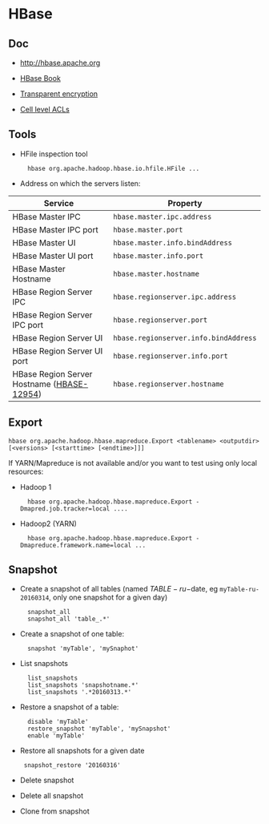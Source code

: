 # HBase

## Doc

* http://hbase.apache.org

* [HBase Book](http://hbase.apache.org/book.html)
* [Transparent encryption](http://hbase.apache.org/book.html#hbase.encryption.server)
* [Cell level ACLs](http://hbase.apache.org/book.html#hbase.accesscontrol.configuration)

## Tools

* HFile inspection tool

        hbase org.apache.hadoop.hbase.io.hfile.HFile ...

* Address on which the servers listen:

Service | Property
------- | ---------
HBase Master IPC | `hbase.master.ipc.address`
HBase Master IPC port | `hbase.master.port`
HBase Master UI |	`hbase.master.info.bindAddress`
HBase Master UI port | `hbase.master.info.port`
HBase Master Hostname |	`hbase.master.hostname`
HBase Region Server IPC | `hbase.regionserver.ipc.address`
HBase Region Server IPC port| `hbase.regionserver.port`
HBase Region Server UI | `hbase.regionserver.info.bindAddress`
HBase Region Server UI port | `hbase.regionserver.info.port`
HBase Region Server Hostname ([HBASE-12954]) | `hbase.regionserver.hostname`

[HBASE-12954]: https://issues.apache.org/jira/browse/HBASE-12954
       
## Export

    hbase org.apache.hadoop.hbase.mapreduce.Export <tablename> <outputdir> [<versions> [<starttime> [<endtime>]]]
    
If YARN/Mapreduce is not available and/or you want to test using only local resources:

* Hadoop 1

        hbase org.apache.hadoop.hbase.mapreduce.Export -Dmapred.job.tracker=local ....
        
* Hadoop2 (YARN)

        hbase org.apache.hadoop.hbase.mapreduce.Export -Dmapreduce.framework.name=local ...
        
## Snapshot

* Create a snapshot of all tables (named $TABLE-ru-$date, eg `myTable-ru-20160314`, only one snapshot for a given day)

        snapshot_all
        snapshot_all 'table_.*'
    
* Create a snapshot of one table:

        snapshot 'myTable', 'mySnaphot'
        
* List snapshots

        list_snapshots
        list_snapshots 'snapshotname.*'
        list_snapshots '.*20160313.*'

* Restore a snapshot of a table:

        disable 'myTable'
        restore_snapshot 'myTable', 'mySnapshot'
        enable 'myTable'

* Restore all snapshots for a given date

       snapshot_restore '20160316'
       
* Delete snapshot
* Delete all snapshot
* Clone from snapshot
 
    
    
    
